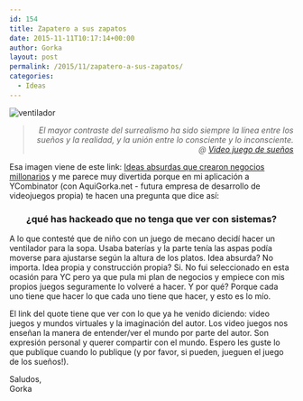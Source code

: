 ```yaml
---
id: 154
title: Zapatero a sus zapatos
date: 2015-11-11T10:17:14+00:00
author: Gorka
layout: post
permalink: /2015/11/zapatero-a-sus-zapatos/
categories:
  - Ideas
---
```

<img src="/wp-content/uploads/2015/11/ventilador-300x169.jpg" alt="ventilador" srcset="/wp-content/uploads/2015/11/ventilador-300x169.jpg 300w, /wp-content/uploads/2015/11/ventilador.jpg 640w" sizes="100vw" />

><p style="text-align: right; font-style: italic;">
>  El mayor contraste del surrealismo ha sido siempre la línea entre los sueños y la realidad, y la unión entre lo consciente y lo inconsciente.<br />@ <a href="http://thecreatorsproject.vice.com/es_mx/blog/un-videojuego-para-vivir-los-mundos-de-dali-magritte-y-escher" target="_blank">Video juego de sueños</a>
></p>

Esa imagen viene de este link: <a href="http://emprendedoresnews.com/varios/ideas-absurdas-negocios-millonarios.html" target="_blank">Ideas absurdas que crearon negocios millonarios</a> y me parece muy divertida porque en mi aplicación a YCombinator (con AquiGorka.net - futura empresa de desarrollo de videojuegos propia) te hacen una pregunta que dice así:

<h3 style="text-align: center;">
  ¿qué has hackeado que no tenga que ver con sistemas?
</h3>

A lo que contesté que de niño con un juego de mecano decidí hacer un ventilador para la sopa. Usaba baterías y la parte tenía las aspas podía moverse para ajustarse según la altura de los platos. Idea absurda? No importa. Idea propia y construcción propia? Si. No fui seleccionado en esta ocasión para YC pero ya que pula mi plan de negocios y empiece con mis propios juegos seguramente lo volveré a hacer. Y por qué? Porque cada uno tiene que hacer lo que cada uno tiene que hacer, y esto es lo mío.

El link del quote tiene que ver con lo que ya he venido diciendo: video juegos y mundos virtuales y la imaginación del autor. Los video juegos nos enseñan la manera de entender/ver el mundo por parte del autor. Son expresión personal y querer compartir con el mundo. Espero les guste lo que publique cuando lo publique (y por favor, si pueden, jueguen el juego de los sueños!).

<p>
  Saludos,<br /> Gorka
</p>
